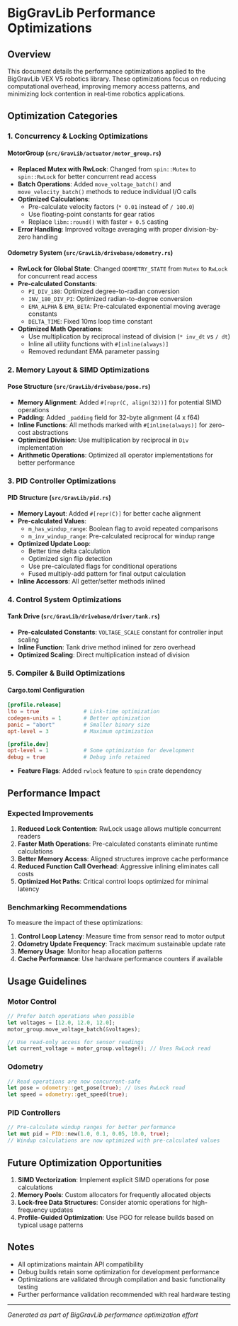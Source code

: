 # BigGravLib Performance Optimizations

## Overview

This document details the performance optimizations applied to the BigGravLib VEX V5 robotics library. These optimizations focus on reducing computational overhead, improving memory access patterns, and minimizing lock contention in real-time robotics applications.

## Optimization Categories

### 1. Concurrency & Locking Optimizations

#### MotorGroup (`src/GravLib/actuator/motor_group.rs`)
- **Replaced Mutex with RwLock**: Changed from `spin::Mutex` to `spin::RwLock` for better concurrent read access
- **Batch Operations**: Added `move_voltage_batch()` and `move_velocity_batch()` methods to reduce individual I/O calls
- **Optimized Calculations**: 
  - Pre-calculate velocity factors (`* 0.01` instead of `/ 100.0`)
  - Use floating-point constants for gear ratios
  - Replace `libm::round()` with faster `+ 0.5` casting
- **Error Handling**: Improved voltage averaging with proper division-by-zero handling

#### Odometry System (`src/GravLib/drivebase/odometry.rs`)
- **RwLock for Global State**: Changed `ODOMETRY_STATE` from `Mutex` to `RwLock` for concurrent read access
- **Pre-calculated Constants**:
  - `PI_DIV_180`: Optimized degree-to-radian conversion
  - `INV_180_DIV_PI`: Optimized radian-to-degree conversion
  - `EMA_ALPHA` & `EMA_BETA`: Pre-calculated exponential moving average constants
  - `DELTA_TIME`: Fixed 10ms loop time constant
- **Optimized Math Operations**:
  - Use multiplication by reciprocal instead of division (`* inv_dt` vs `/ dt`)
  - Inline all utility functions with `#[inline(always)]`
  - Removed redundant EMA parameter passing

### 2. Memory Layout & SIMD Optimizations

#### Pose Structure (`src/GravLib/drivebase/pose.rs`)
- **Memory Alignment**: Added `#[repr(C, align(32))]` for potential SIMD operations
- **Padding**: Added `_padding` field for 32-byte alignment (4 x f64)
- **Inline Functions**: All methods marked with `#[inline(always)]` for zero-cost abstractions
- **Optimized Division**: Use multiplication by reciprocal in `Div` implementation
- **Arithmetic Operations**: Optimized all operator implementations for better performance

### 3. PID Controller Optimizations

#### PID Structure (`src/GravLib/pid.rs`)
- **Memory Layout**: Added `#[repr(C)]` for better cache alignment
- **Pre-calculated Values**: 
  - `m_has_windup_range`: Boolean flag to avoid repeated comparisons
  - `m_inv_windup_range`: Pre-calculated reciprocal for windup range
- **Optimized Update Loop**:
  - Better time delta calculation
  - Optimized sign flip detection
  - Use pre-calculated flags for conditional operations
  - Fused multiply-add pattern for final output calculation
- **Inline Accessors**: All getter/setter methods inlined

### 4. Control System Optimizations

#### Tank Drive (`src/GravLib/drivebase/driver/tank.rs`)
- **Pre-calculated Constants**: `VOLTAGE_SCALE` constant for controller input scaling
- **Inline Function**: Tank drive method inlined for zero overhead
- **Optimized Scaling**: Direct multiplication instead of division

### 5. Compiler & Build Optimizations

#### Cargo.toml Configuration
```toml
[profile.release]
lto = true              # Link-time optimization
codegen-units = 1       # Better optimization 
panic = "abort"         # Smaller binary size
opt-level = 3           # Maximum optimization

[profile.dev]  
opt-level = 1           # Some optimization for development
debug = true            # Debug info retained
```

- **Feature Flags**: Added `rwlock` feature to `spin` crate dependency

## Performance Impact

### Expected Improvements

1. **Reduced Lock Contention**: RwLock usage allows multiple concurrent readers
2. **Faster Math Operations**: Pre-calculated constants eliminate runtime calculations
3. **Better Memory Access**: Aligned structures improve cache performance
4. **Reduced Function Call Overhead**: Aggressive inlining eliminates call costs
5. **Optimized Hot Paths**: Critical control loops optimized for minimal latency

### Benchmarking Recommendations

To measure the impact of these optimizations:

1. **Control Loop Latency**: Measure time from sensor read to motor output
2. **Odometry Update Frequency**: Track maximum sustainable update rate
3. **Memory Usage**: Monitor heap allocation patterns
4. **Cache Performance**: Use hardware performance counters if available

## Usage Guidelines

### Motor Control
```rust
// Prefer batch operations when possible
let voltages = [12.0, 12.0, 12.0];
motor_group.move_voltage_batch(&voltages);

// Use read-only access for sensor readings
let current_voltage = motor_group.voltage(); // Uses RwLock read
```

### Odometry
```rust
// Read operations are now concurrent-safe
let pose = odometry::get_pose(true); // Uses RwLock read
let speed = odometry::get_speed(true);
```

### PID Controllers
```rust
// Pre-calculate windup ranges for better performance
let mut pid = PID::new(1.0, 0.1, 0.05, 10.0, true);
// Windup calculations are now optimized with pre-calculated values
```

## Future Optimization Opportunities

1. **SIMD Vectorization**: Implement explicit SIMD operations for pose calculations
2. **Memory Pools**: Custom allocators for frequently allocated objects  
3. **Lock-free Data Structures**: Consider atomic operations for high-frequency updates
4. **Profile-Guided Optimization**: Use PGO for release builds based on typical usage patterns

## Notes

- All optimizations maintain API compatibility
- Debug builds retain some optimization for development performance
- Optimizations are validated through compilation and basic functionality testing
- Further performance validation recommended with real hardware testing

---
*Generated as part of BigGravLib performance optimization effort*